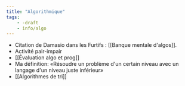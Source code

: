 ```yaml
---
title: "Algorithmique"
tags:
    - -draft
    - info/algo
---
```


- Citation de Damasio dans les Furtifs : [[Banque mentale d'algos]].
- Activité pair-impair
- [[Évaluation algo et prog]]
- Ma définition: «Résoudre un problème d'un certain niveau avec un langage d'un niveau juste inférieur»
- [[Algorithmes de tri]]